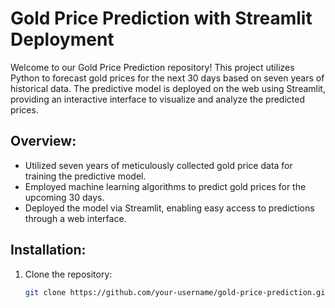 # Gold Price Prediction with Streamlit Deployment

Welcome to our Gold Price Prediction repository! This project utilizes Python to forecast gold prices for the next 30 days based on seven years of historical data. The predictive model is deployed on the web using Streamlit, providing an interactive interface to visualize and analyze the predicted prices.

## Overview:

- Utilized seven years of meticulously collected gold price data for training the predictive model.
- Employed machine learning algorithms to predict gold prices for the upcoming 30 days.
- Deployed the model via Streamlit, enabling easy access to predictions through a web interface.

## Installation:

1. Clone the repository:
   ```bash
   git clone https://github.com/your-username/gold-price-prediction.git
